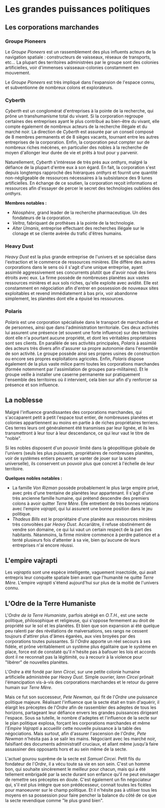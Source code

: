 # Les grandes puissances politiques

## Les corporations marchandes

### Groupe Pioneers
Le *Groupe Pioneers* est un rassemblement des plus influents acteurs de la navigation spatiale : constructeurs de vaisseaux, réseaux de transports, etc... 
La plupart des territoires administrées par le groupe sont des colonies artificielles, voir d'immenses vaisseaux-colonies constamment en mouvement.

Le *Groupe Pioneers* est très impliqué dans l'expansion de l'espace connu, et subventionne de nombreux colons et explorateurs.

### Cyberth
*Cyberth* est un conglomérat d'entreprises à la pointe de la recherche, qui prône un transhumanisme total du vivant. Si la corporation regroupe certaines des entreprises ayant le plus contribué au bien-être du vivant, elle compte également de nombreux acteurs de la recherche illégale et du marché noir.
La direction de *Cyberth* est assurée par un conseil composé de 8 membres permanents
 et de 8 sièges vacants, tournant entre les autres entreprises de la corporation.
 Enfin, la corporation peut compter sur de nombreux riches mécènes, en particulier des nobles à la recherche de moyen d'allonger leur durée de vie et prêts à tout pour y parvenir.
 
Naturellement, *Cyberth* s'intéresse de très près aux *onthyrs*, malgré la défiance de la plupart d'entre eux à son égard. En fait, la corporation s'est depuis longtemps rapproché des hiérarques *onthyrs* et fournit une quantité non-négligeable de ressources nécessaires à la subsistance des 9 lunes artificielles. En échange de ce soutien, la corporation reçoit informations et ressources afin d'essayer de percer le secret des technologies oubliées des *onthyrs*.

**Membres notables :**
- *Néosphère*, grand leader de la recherche pharmaceutique. Un des fondateurs de la corporation.
- *Veltra*, fabriquant de prothèses à la pointe de la technologie.
- *Alter Umanis*, entreprise effectuant des recherches illégale sur le clonage et se cliente avérée du trafic d'êtres humains.

### Heavy Dust
*Heavy Dust* est la plus grande entreprise de l'univers et se spécialise dans l'extraction et le commerce de ressources minières. Elle diffère des autres corporations dans le sens où il s'agit d'une unique entreprise, ayant assimilé aggressivement ses concurrents plutôt que d'avoir noué des liens étroits avec eux. 
La firme possède de nombreuses planètes aux vastes ressources minières et aux sols riches, qu'elle exploite avec avidité. Elle est constamment en négociation afin d'entrer en possession de nouveaux sites exploitables et revend immédiatement à bas prix, voir abandonne simplement, les planètes dont elle a épuisé les ressources. 

### Polaris
*Polaris* est une corporation spécialisée dans le transport de marchandise et de personnes, ainsi que dans l'administration territoriale. Ces deux activités lui assurent une présence (et souvent une forte influence) sur des territoire dont elle n'a pourtant aucune propriété, et dont les véritables propriétaires sont ses clients. 
En parallèle de ses activités principales, *Polaris* à assimilé des acteurs très divers afin d'assurer sa propre autonomie dans l'ensemble de son activité. Le groupe possède ainsi ses propres usines de construction ou encore ses propres exploitations agricoles.
Enfin, *Polaris* dispose également de la plus vaste milice parmi toutes les corporations marchandes (formée notemment par l'assimilation de groupes para-militaires). Et le groupe veille à installer une caserne permanente sur pratiquement l'ensemble des territoires où il intervient, cela bien sur afin d'y renforcer sa présence et son influence.

## La noblesse
Malgré l'influence grandissantes des corporations marchandes, qui s'accaparent petit à petit l'espace tout entier, de nombreuses planètes et colonies appartiennent au moins en partie à de riches propriétaires terriens. Ces terres leurs ont généralement été transmises par leur lignée, et ils les transmettront à leur tour à leur descendance, ce qui leur vaut le titre de "noble".

Si les nobles disposent d'un pouvoir limité dans la géopolitique globale de l'univers (seuls les plus puissants, propriétaires de nombreuses planètes, voir de systèmes entiers peuvent se vanter de jouer sur la scène universelle), ils conservent un pouvoir plus que concret à l'échelle de leur territoire. 

**Quelques nobles notables :**
- La famille *Von Rizman* possède probablement le plus large empire privé, avec près d'une trentaine de planètes leur appartenant. Il s'agit d'une très ancienne famille humaine, qui prétend descendre des premiers colons à avoir quitter *Terre Mère*. Elle entretient de très bonnes relations avec l'empire *vajrapti*, qui lui assurent une bonne position dans le jeu politique.
- *Thadeus Bills* est le propriétaire d'une planète aux ressources minières très convoitées par *Heavy Dust*. Accariâtre, il refuse obstinément de vendre son domaine, ce qui lui vaut un certain respect de la part des habitants. Néanmoins, la firme minière commence à perdre patience et a tenté plusieurs fois d'attenter à sa vie, bien qu'aucune de leurs entreprises n'ai encore réussi.

## L'empire vajrapti
Les *vajraptis* sont une espèce intelligente, vaguement insectoïde, qui avait entrepris leur conquête spatiale bien avant que l'humanité ne quitte *Terre Mère*. 
L'empire *vajrapti* s'étend aujourd'hui sur plus de la moitié de l'univers connu.

## L'Odre de la Terre Humaniste
L'*Ordre de la Terre Humaniste*, parfois abrégé en *O.T.H.*, est une secte politique, philosophique et religieuse, qui s'oppose fermement au droit de propriété sur le sol et les planètes. Et bien que son expansion ai été quelque peu ralenti par des révélations de malversations, ses rangs ne cessent toujours d'attirer plus d'âmes égarées, aux vies broyées par des corporations toutes puissantes.
Si l'*Ordre* apporte un réel secours à ses fidèle, et prône véritablement un système plus égalitaire que le système en place, force est de constaté qu'il n'hésite pas à bafouer les lois et accords dont il ne reconnait pas la légitimité, ou à recourir à la violence pour "libérer" de nouvelles planètes.

L'*Ordre* a été fondé par *Iann Circei*, sur une petite colonie humaine artificielle administrée par *Heavy Dust*. Simple ouvrier, *Iann Circei* prônait l'émancipation vis-à-vis des corporations marchandes et le retour du genre humain sur *Terre Mère*.

Mais ce fut son successeur, *Pete Newman*, qui fit de l'*Ordre* une puissance politique majeure. Réalisant l'influence que la secte était en train d'aquérir, il élargit les préceptes de l'*Ordre* afin de rassembler des adeptes de tous les horizons, partageant leur défiance envers les grandes puissances dirigeant l'espace. Sous sa tutelle, le nombre d'adeptes et l'influence de la secte sur le plan politique explosa, forçant les corporations marchandes et même l'*Empire Vajrapti* a accueillir cette nouvelle puissance à la table des négociations. Mais surtout, afin d'assurer l'ascension de l'*Ordre*, *Pete Newman* n'hésita pas à se salir les mains. Négociant avec les marché noir, falsifiant des documents administratif cruciaux, et allant même jusqu'à faire assassiner des opposants hors et au sein même de la secte. 

L'actuel gourou suprême de la secte est *Samuel Circei*. Petit fils du fondateur de l'*Ordre*, il a vécu toute sa vie en son sein. C'est un homme bon, qui souhaite sincèrement le meilleur pour chacun, mais qui a été tellement embrigadé par la secte durant son enfance qu'il ne peut envisager de remettre ses préceptes en doute. C'est également un fin négociateur qui, s'il est plus intègre que son prédécesseur, connait toutes les ficèles pour manoeuvrer sur le champ politique. Et il n'hésite pas à utiliser tous les moyens en sa possession pour faire pencher la balance du côté de ce que la secte revendique comme "le plus grand bien".

